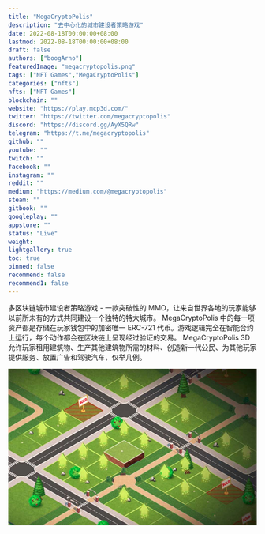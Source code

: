 ```yaml
---
title: "MegaCryptoPolis"
description: "去中心化的城市建设者策略游戏"
date: 2022-08-18T00:00:00+08:00
lastmod: 2022-08-18T00:00:00+08:00
draft: false
authors: ["boogArno"]
featuredImage: "megacryptopolis.png"
tags: ["NFT Games","MegaCryptoPolis"]
categories: ["nfts"]
nfts: ["NFT Games"]
blockchain: ""
website: "https://play.mcp3d.com/"
twitter: "https://twitter.com/megacryptopolis"
discord: "https://discord.gg/AyX5QRw"
telegram: "https://t.me/megacryptopolis"
github: ""
youtube: ""
twitch: ""
facebook: ""
instagram: ""
reddit: ""
medium: "https://medium.com/@megacryptopolis"
steam: ""
gitbook: ""
googleplay: ""
appstore: ""
status: "Live"
weight: 
lightgallery: true
toc: true
pinned: false
recommend: false
recommend1: false
---
```

多区块链城市建设者策略游戏 - 一款突破性的 MMO，让来自世界各地的玩家能够以前所未有的方式共同建设一个独特的特大城市。 MegaCryptoPolis 中的每一项资产都是存储在玩家钱包中的加密唯一 ERC-721 代币。游戏逻辑完全在智能合约上运行，每个动作都会在区块链上呈现经过验证的交易。 MegaCryptoPolis 3D 允许玩家租用建筑物、生产其他建筑物所需的材料、创造新一代公民、为其他玩家提供服务、放置广告和驾驶汽车，仅举几例。

![megacryptopolis-dapp-games-eth-image2_ba6a460020f148c1a31217f781fcfed5](megacryptopolis-dapp-games-eth-image2_ba6a460020f148c1a31217f781fcfed5.png)